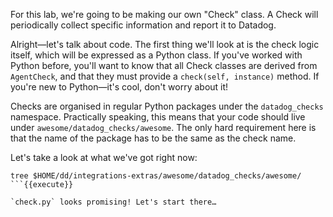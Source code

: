 For this lab, we're going to be making our own "Check" class. A Check will periodically collect specific information and report it to Datadog.

Alright—let's talk about code. The first thing we'll look at is the check logic itself, which will be expressed as a Python class. If you've worked with Python before, you'll want to know that all Check classes are derived from `AgentCheck`, and that they must provide a `check(self, instance)` method. If you're new to Python—it's cool, don't worry about it!

Checks are organised in regular Python packages under the `datadog_checks` namespace. Practically speaking, this means that your code should live under `awesome/datadog_checks/awesome`. The only hard requirement here is that the name of the package has to be the same as the check name.

Let's take a look at what we've got right now:
```
tree $HOME/dd/integrations-extras/awesome/datadog_checks/awesome/
```{{execute}}

`check.py` looks promising! Let's start there…
